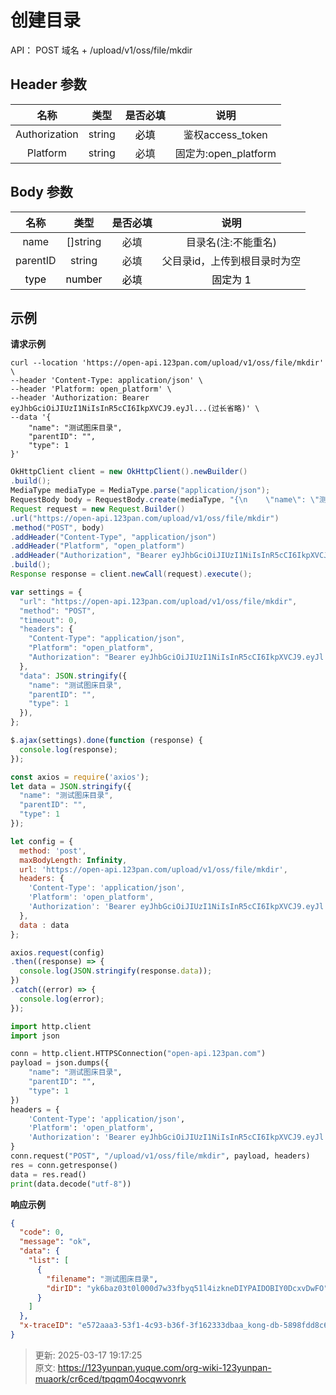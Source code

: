 # 创建目录

API： POST 域名 + /upload/v1/oss/file/mkdir

## Header 参数
| **名称** | **类型** | **是否必填** | **说明** |
| :---: | :---: | :---: | :---: |
| Authorization | string | <font style="color:rgb(0, 0, 0);">必填</font> | 鉴权access_token |
| Platform | string | 必填 | 固定为:open_platform |


## Body 参数
| **名称** | **类型** | **是否必填** | **说明** |
| :---: | :---: | :---: | :---: |
| name | []string | 必填 | 目录名(注:不能重名) |
| parentID | string | 必填 | 父目录id，上传到根目录时为空 |
| <font style="color:#000000;">type</font><font style="color:#000000;"></font> | <font style="color:#000000;">number</font><font style="color:#000000;"></font> | <font style="color:#000000;">必填</font><font style="color:#000000;"></font> | <font style="color:#000000;">固定为 1</font><font style="color:#000000;"></font> |


## 示例
**请求示例**

```shell
curl --location 'https://open-api.123pan.com/upload/v1/oss/file/mkdir' \
--header 'Content-Type: application/json' \
--header 'Platform: open_platform' \
--header 'Authorization: Bearer eyJhbGciOiJIUzI1NiIsInR5cCI6IkpXVCJ9.eyJl...(过长省略)' \
--data '{
    "name": "测试图床目录",
    "parentID": "",
    "type": 1
}'
```

```java
OkHttpClient client = new OkHttpClient().newBuilder()
.build();
MediaType mediaType = MediaType.parse("application/json");
RequestBody body = RequestBody.create(mediaType, "{\n    \"name\": \"测试图床目录\",\n    \"parentID\": \"\",\n    \"type\": 1\n}");
Request request = new Request.Builder()
.url("https://open-api.123pan.com/upload/v1/oss/file/mkdir")
.method("POST", body)
.addHeader("Content-Type", "application/json")
.addHeader("Platform", "open_platform")
.addHeader("Authorization", "Bearer eyJhbGciOiJIUzI1NiIsInR5cCI6IkpXVCJ9.eyJl...(过长省略)")
.build();
Response response = client.newCall(request).execute();
```

```javascript
var settings = {
  "url": "https://open-api.123pan.com/upload/v1/oss/file/mkdir",
  "method": "POST",
  "timeout": 0,
  "headers": {
    "Content-Type": "application/json",
    "Platform": "open_platform",
    "Authorization": "Bearer eyJhbGciOiJIUzI1NiIsInR5cCI6IkpXVCJ9.eyJl...(过长省略)"
  },
  "data": JSON.stringify({
    "name": "测试图床目录",
    "parentID": "",
    "type": 1
  }),
};

$.ajax(settings).done(function (response) {
  console.log(response);
});
```

```javascript
const axios = require('axios');
let data = JSON.stringify({
  "name": "测试图床目录",
  "parentID": "",
  "type": 1
});

let config = {
  method: 'post',
  maxBodyLength: Infinity,
  url: 'https://open-api.123pan.com/upload/v1/oss/file/mkdir',
  headers: { 
    'Content-Type': 'application/json', 
    'Platform': 'open_platform', 
    'Authorization': 'Bearer eyJhbGciOiJIUzI1NiIsInR5cCI6IkpXVCJ9.eyJl...(过长省略)'
  },
  data : data
};

axios.request(config)
.then((response) => {
  console.log(JSON.stringify(response.data));
})
.catch((error) => {
  console.log(error);
});

```

```python
import http.client
import json

conn = http.client.HTTPSConnection("open-api.123pan.com")
payload = json.dumps({
    "name": "测试图床目录",
    "parentID": "",
    "type": 1
})
headers = {
    'Content-Type': 'application/json',
    'Platform': 'open_platform',
    'Authorization': 'Bearer eyJhbGciOiJIUzI1NiIsInR5cCI6IkpXVCJ9.eyJl...(过长省略)'
}
conn.request("POST", "/upload/v1/oss/file/mkdir", payload, headers)
res = conn.getresponse()
data = res.read()
print(data.decode("utf-8"))
```

**响应示例**

```json
{
  "code": 0,
  "message": "ok",
  "data": {
    "list": [
      {
        "filename": "测试图床目录",
        "dirID": "yk6baz03t0l000d7w33fbyq51l4izkneDIYPAIDOBIY0DcxvDwFO"
      }
    ]
  },
  "x-traceID": "e572aaa3-53f1-4c93-b36f-3f162333dbaa_kong-db-5898fdd8c6-t5pvc"
}
```



> 更新: 2025-03-17 19:17:25  
> 原文: <https://123yunpan.yuque.com/org-wiki-123yunpan-muaork/cr6ced/tpqqm04ocqwvonrk>